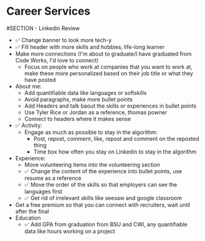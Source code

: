 # Career Services

#SECTION - Linkedin Review
- ✅ Change banner to look more tech-y
- ✅ Fill header with more skills and hobbies, life-long learner
- Make more connections (I'm about to graduate/I have graduated from Code Works, I'd love to connect)
  - Focus on people who work at companies that you want to work at, make these more personalized based on their job title or what they have posted
- About me:
  - Add quantifiable data like languages or softskills
  - Avoid paragraphs, make more bullet points
  - Add Headers and talk baout the skills or experiences in bullet points
  - Use Tyler Rice or Jordan as a reference, thomas powner
  - Connect to headers where it makes sense
- ✅ Activity: 
  - Engage as much as possible to stay in the algorithm:
    - Post, repost, comment, like, repost and comment on the reposted thing
    - Time box how often you stay on Linkedin to stay in the algorithm
- Experience: 
  - Move volunteering items into the volunteering section
  - ✅ Change the content of the experience into bullet points, use resume as a reference
  - ✅ Move the order of the skills so that employers can see the languages first
  - ✅ Get rid of irrelevant skills like seesaw and google classroom
- Get a free premium so that you can connect with recruiters, wait until after the final
- Education
  - ✅ Add GPA from graduation from BSU and CWI, any quantifiable data like hours working on a project
